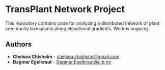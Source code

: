 # TransPlant Network Project

This repository contains code for analysing a distributed network of plant community transplants along elevational gradients. Work is ongoing.

## Authors

* **Chelsea Chisholm** - chelsea.chisholm@gmail.com
* **Dagmar Egelkraut** - Dagmar.Egelkraut@uib.no



